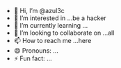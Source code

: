 - 👋 Hi, I’m @azul3c
- 👀 I’m interested in ...be a hacker
- 🌱 I’m currently learning ...
- 💞️ I’m looking to collaborate on ...all
- 📫 How to reach me ...here
- 😄 Pronouns: ...
- ⚡ Fun fact: ...

<!---
azul3c/azul3c is a ✨ special ✨ repository because its `README.md` (this file) appears on your GitHub profile.
You can click the Preview link to take a look at your changes.
--->
